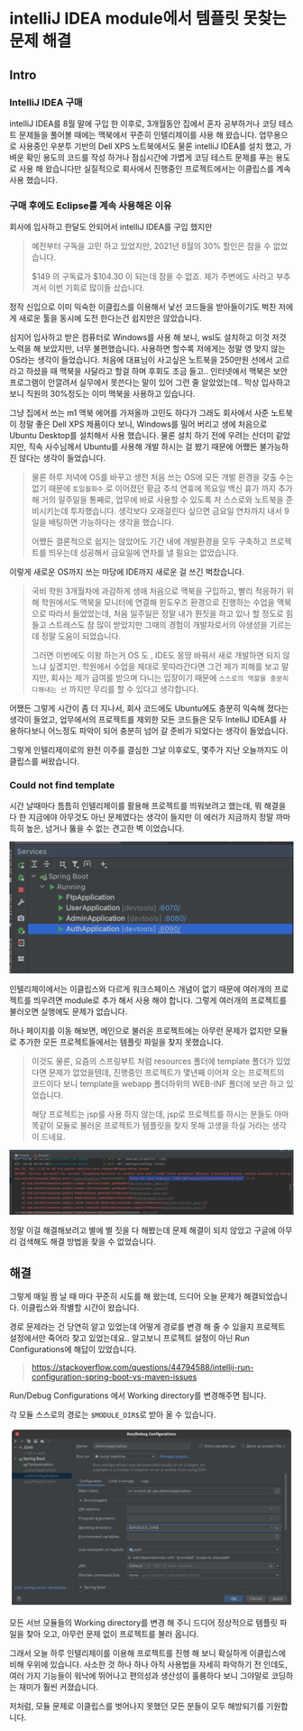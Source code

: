 # intelliJ IDEA module에서 템플릿 못찾는 문제 해결

## Intro 

### IntelliJ IDEA 구매

intelliJ IDEA를 8월 말에 구입 한 이후로, 3개월동안 집에서 혼자 공부하거나 코딩 테스트 문제들을 풀어볼 때에는 맥북에서 꾸준히 인텔리제이를 사용 해 왔습니다. 업무용으로 사용중인 우분투 기반의 Dell XPS 노트북에서도 물론 intelliJ IDEA를 설치 했고, 가벼운 확인 용도의 코드를 작성 하거나 점심시간에 가볍게 코딩 테스트 문제를 푸는 용도로 사용 해 왔습니다만 실질적으로 회사에서 진행중인 프로젝트에서는 이클립스를 계속 사용 했습니다.

### 구매 후에도 Eclipse를 계속 사용해온 이유

회사에 입사하고 한달도 안되어서 intelliJ IDEA를 구입 했지만

> 예전부터 구독을 고민 하고 있었지만, 2021년 8월의 30% 할인은 참을 수 없었습니다.
>
> $149 의 구독료가 $104.30 이 되는데 참을 수 없죠. 제가 주변에도 사라고 부추겨서 이번 기회로 많이들 샀습니다.

정작 신입으로 이미 익숙한 이클립스를 이용해서 낯선 코드들을 받아들이기도 벅찬 저에게 새로운 툴을 동시에 도전 한다는건 쉽지만은 않았습니다. 

심지어 입사하고 받은 컴퓨터로 Windows를 사용 해 보니, wsl도 설치하고 이것 저것 노력을 해 보았지만, 너무 불편했습니다. 사용하면 할수록 저에게는 정말 영 맞지 않는 OS라는 생각이 들었습니다. 처음에 대표님이 사고싶은 노트북을 250만원 선에서 고르라고 하셨을 때 맥북을 사달라고 할걸 하며 후회도 조금 들고.. 인터넷에서 맥북은 보안프로그램이 안깔려서 실무에서 못쓴다는 말이 있어 그런 줄 알았었는데.. 막상 입사하고 보니 직원의 30%정도는 이미 맥북을 사용하고 있습니다. 

그냥 집에서 쓰는 m1 맥북 에어를 가져올까 고민도 하다가 그래도 회사에서 사준 노트북이 정말 좋은 Dell XPS 제품이다 보니, Windows를 밀어 버리고 생에 처음으로 Ubuntu Desktop를 설치해서 사용 했습니다. 물론 설치 하기 전에 우려는 산더미 같았지만, 직속 사수님께서 Ubuntu를 사용해 개발 하시는 걸 봤기 때문에  어쨌든 불가능하진 않다는 생각이 들었습니다.

> 물론 하루 저녁에 OS를 바꾸고 생전 처음 쓰는 OS에 모든 개발 환경을 갖출 수는 없기 때문에 `토일월화수` 로 이어졌던 황금 추석 연휴에 목요일 백신 휴가 까지 추가해 거의 일주일을 통째로, 업무에 바로 사용할 수 있도록 저 스스로와 노트북을 준비시키는데 투자했습니다. 생각보다 오래걸린다 싶으면 금요일 연차까지 내서 9일을 배팅하면 가능하다는 생각을 했습니다.
>
> 어쨌든 결론적으로 쉽지는 않았어도 기간 내에 개발환경을 모두 구축하고 프로젝트를 띄우는데 성공해서 금요일에 연차를 낼 필요는 없었습니다.

이렇게 새로운 OS까지 쓰는 마당에 IDE까지 새로운 걸 쓰긴 벅찼습니다.

> 국비 학원 3개월차에 과감하게 생애 처음으로 맥북을 구입하고, 빨리 적응하기 위해 학원에서도 맥북을 모니터에 연결해 윈도우즈 환경으로 진행하는 수업을 맥북으로 따라서 들었었는데, 처음 일주일은 정말 내가 뭔짓을 하고 있나 할 정도로 힘들고 스트레스도 참 많이 받았지만 그때의 경험이 개발자로서의 야생성을 기르는데 정말 도움이 되었습니다. 
>
> 그러면 이번에도 이왕 하는거 OS 도 , IDE도 몽땅 바꿔서 새로 개발하면 되지 않느냐 싶겠지만. 학원에서 수업을 제대로 못따라간다면 그건 제가 피해를 보고 말지만, 회사는 제가 급여를 받으며 다니는 입장이기 때문에 `스스로의 역할을 충분히 다해내는 선` 까지만 무리를 할 수 있다고 생각합니다.

어쨌든 그렇게 시간이 좀 더 지나서, 회사 코드에도 Ubuntu에도 충분히 익숙해 졌다는 생각이 들었고, 업무에서의 프로젝트를 제외한 모든 코드들은 모두 IntelliJ IDEA를 사용하다보니 어느정도 파악이 되어 충분히 넘어 갈 준비가 되었다는 생각이 들었습니다.

그렇게 인텔리제이로의 완전 이주를 결심한 그날 이후로도, 몇주가 지난 오늘까지도 이클립스를 써왔습니다.

### Could not find template

시간 날때마다 틈틈히 인텔리제이를 활용해 프로젝트를 띄워보려고 했는데, 뭐 해결을 다 한 지금에야 아무것도 아닌 문제였다는 생각이 들지만 이 에러가 지금까지 정말 까마득히 높은, 넘거나 뚫을 수 없는 견고한 벽 이었습니다.

![image-20211202095322828](https://raw.githubusercontent.com/Shane-Park/mdblog/main/development/intellij/module-template.assets/image-20211202095322828-8447966.png)

인텔리제이에서는 이클립스와 다르게 워크스페이스 개념이 없기 때문에 여러개의 프로젝트를 띄우려면 module로 추가 해서 사용 해야 합니다. 그렇게 여러개의 프로젝트를 불러오면 실행에도 문제가 없습니다. 

허나 페이지를 이동 해보면, 메인으로 불러온 프로젝트에는 아무런 문제가 없지만 모듈로 추가한 모든 프로젝트들에서는 템플릿 파일을 찾지 못했습니다.

> 이것도 물론, 요즘의 스프링부트 처럼 resources 폴더에 template 폴더가 있었다면 문제가 없었을텐데, 진행중인 프로젝트가  몇년째 이어져 오는 프로젝트의 코드이다 보니 template을 webapp 폴더하위의 WEB-INF 폴더에 보관 하고 있었습니다. 
>
> 해당 프로젝트는 jsp를 사용 하지 않는데, jsp로 프로젝트를 하시는 분들도 아마 똑같이 모듈로 불러온 프로젝트가 템플릿을 찾지 못해 고생을 하실 거라는 생각이 드네요.

![image-20211202095404498](https://raw.githubusercontent.com/Shane-Park/mdblog/main/development/intellij/module-template.assets/image-20211202095404498.png)

정말 이걸 해결해보려고 별에 별 짓을 다 해봤는데 문제 해결이 되지 않았고 구글에 아무리 검색해도 해결 방법을 찾을 수 없었습니다.

## 해결

그렇게 매일 짬 날 때 마다 꾸준히 시도를 해 왔는데, 드디어 오늘 문제가 해결되었습니다. 이클립스와 작별할 시간이 왔습니다. 

경로 문제라는 건 당연히 알고 있었는데 어떻게 경로를 변경 해 줄 수 있을지 프로젝트 설정에서만 죽어라 찾고 있었는데요.. 알고보니 프로젝트 설정이 아닌 Run Configurations에 해답이 있었습니다.

> https://stackoverflow.com/questions/44794588/intellij-run-configuration-spring-boot-vs-maven-issues

Run/Debug Configurations 에서 Working directory를 변경해주면 됩니다.

각 모듈 스스로의 경로는 `$MODULE_DIR$`로 받아 올 수 있습니다.

![image-20211202095638478](https://raw.githubusercontent.com/Shane-Park/mdblog/main/development/intellij/module-template.assets/image-20211202095638478.png)

모든 서브 모듈들의 Working directory를 변경 해 주니 드디어 정상적으로 템플릿 파일을 찾아 오고, 아무런 문제 없이 프로젝트를 불러 옵니다.

그래서 오늘 하루 인텔리제이를 이용해 프로젝트를 진행 해 보니 확실하게 이클립스에 비해 우위에 있습니다. 사소한 것 하나 하나 아직 사용법을 자세히 파악하기 전 인데도, 여러 가지 기능들이 워낙에 뛰어나고 편의성과 생산성이 훌륭하다 보니 그야말로 코딩하는 재미가 훨씬 커졌습니다.

저처럼, 모듈 문제로 이클립스를 벗어나지 못했던 모든 분들이 모두 해방되기를 기원합니다.